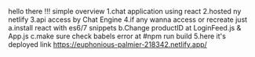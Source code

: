 hello there !!! simple overview 1.chat application using react 2.hosted ny netlify 3.api access by Chat Engine 4.if any wanna access or recreate just a.install react with es6/7 snippets b.Change productID at LoginFeed.js & App.js c.make sure check babels error at #npm run build 5.here it's deployed link https://euphonious-palmier-218342.netlify.app/
